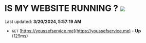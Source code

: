 # IS MY WEBSITE RUNNING ? [![](https://img.shields.io/static/v1?label=Sponsor&message=%E2%9D%A4&logo=GitHub&color=%23fe8e86)](https://github.com/sponsors/<username>)

Last updated: **3/20/2024, 5:57:19 AM**

- `GET` [https://youssefservice.me](https://youssefservice.me) - **Up** (129ms)
